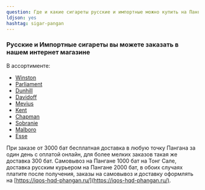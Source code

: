 ```yaml
---
question: Где и какие сигареты русские и импортные можно купить на Пангане?
ldjson: yes
hashtag: sigar-pangan
---
```


### Русские и Импортные сигареты вы можете заказать в нашем интернет магазине

В ассортименте:

* [Winston](https://iqos-hqd-phangan.ru/)
* [Parliament](https://iqos-hqd-phangan.ru/)
* [Dunhill](https://iqos-hqd-phangan.ru/)
* [Davidoff](https://iqos-hqd-phangan.ru/)
* [Mevius](https://iqos-hqd-phangan.ru/)
* [Kent](https://iqos-hqd-phangan.ru/)
* [Chapman](https://iqos-hqd-phangan.ru/)
* [Sobranie](https://iqos-hqd-phangan.ru/)
* [Malboro](https://iqos-hqd-phangan.ru/)
* [Esse](https://iqos-hqd-phangan.ru/)

При заказе от 3000 бат бесплатная доставка в любую точку Пангана за один день с оплатой онлайн, для более мелких заказов такая же доставка 300 бат.   Самовывоз на Пангане 1000 бат на Тонг Сале, доставка русским курьером  на Пангане  2000 бат, в обоих случаях платите после получения,  заказы на самовывоз и доставку оформлять на [https://iqos-hqd-phangan.ru/](https://iqos-hqd-phangan.ru/).
